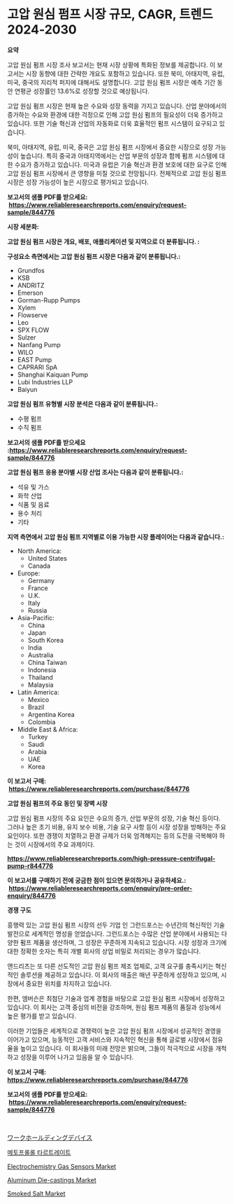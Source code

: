 <p><h1>고압 원심 펌프 시장 규모, CAGR, 트렌드 2024-2030</h1></p><p><strong>요약</strong></p>
<p><p>고압 원심 펌프 시장 조사 보고서는 현재 시장 상황에 특화된 정보를 제공합니다. 이 보고서는 시장 동향에 대한 간략한 개요도 포함하고 있습니다. 또한 북미, 아태지역, 유럽, 미국, 중국의 지리적 퍼지에 대해서도 설명합니다. 고압 원심 펌프 시장은 예측 기간 동안 연평균 성장률인 13.6%로 성장할 것으로 예상됩니다.</p><p>고압 원심 펌프 시장은 현재 높은 수요와 성장 동력을 가지고 있습니다. 산업 분야에서의 증가하는 수요와 환경에 대한 걱정으로 인해 고압 원심 펌프의 필요성이 더욱 증가하고 있습니다. 또한 기술 혁신과 산업의 자동화로 더욱 효율적인 펌프 시스템이 요구되고 있습니다.</p><p>북미, 아태지역, 유럽, 미국, 중국은 고압 원심 펌프 시장에서 중요한 시장으로 성장 가능성이 높습니다. 특히 중국과 아태지역에서는 산업 부문의 성장과 함께 펌프 시스템에 대한 수요가 증가하고 있습니다. 미국과 유럽은 기술 혁신과 환경 보호에 대한 요구로 인해 고압 원심 펌프 시장에서 큰 영향을 미칠 것으로 전망됩니다. 전체적으로 고압 원심 펌프 시장은 성장 가능성이 높은 시장으로 평가되고 있습니다.</p></p>
<p><strong>보고서의 샘플 PDF를 받으세요: &nbsp;<a href="https://www.reliableresearchreports.com/enquiry/request-sample/844776">https://www.reliableresearchreports.com/enquiry/request-sample/844776</a></strong></p>
<p><strong>시장 세분화:</strong></p>
<p><strong> 고압 원심 펌프 시장은 개요, 배포, 애플리케이션 및 지역으로 더 분류됩니다. :</strong></p>
<p><strong>구성요소 측면에서는 고압 원심 펌프 시장은 다음과 같이 분류됩니다.:</strong></p>
<p><ul><li>Grundfos</li><li>KSB</li><li>ANDRITZ</li><li>Emerson</li><li>Gorman-Rupp Pumps</li><li>Xylem</li><li>Flowserve</li><li>Leo</li><li>SPX FLOW</li><li>Sulzer</li><li>Nanfang Pump</li><li>WILO</li><li>EAST Pump</li><li>CAPRARI SpA</li><li>Shanghai Kaiquan Pump</li><li>Lubi Industries LLP</li><li>Baiyun</li></ul></p>
<p><strong> 고압 원심 펌프 유형별 시장 분석은 다음과 같이 분류됩니다.:</strong></p>
<p><ul><li>수평 펌프</li><li>수직 펌프</li></ul></p>
<p><strong>보고서의 샘플 PDF를 받으세요 :<a href="https://www.reliableresearchreports.com/enquiry/request-sample/844776">https://www.reliableresearchreports.com/enquiry/request-sample/844776</a></strong></p>
<p><strong> 고압 원심 펌프 응용 분야별 시장 산업 조사는 다음과 같이 분류됩니다.:</strong></p>
<p><ul><li>석유 및 가스</li><li>화학 산업</li><li>식품 및 음료</li><li>용수 처리</li><li>기타</li></ul></p>
<p><strong>지역 측면에서 고압 원심 펌프 지역별로 이용 가능한 시장 플레이어는 다음과 같습니다.:</strong></p>
<p><ul>
    <li>
        North America:
        <ul>
            <li>United States</li>
            <li>Canada</li>
        </ul>
    </li>
    <li>
        Europe:
        <ul>
            <li>Germany</li>
            <li>France</li>
            <li>U.K.</li>
            <li>Italy</li>
            <li>Russia</li>
        </ul>
    </li>
    <li>
        Asia-Pacific:
        <ul>
            <li>China</li>
            <li>Japan</li>
            <li>South Korea</li>
            <li>India</li>
            <li>Australia</li>
            <li>China Taiwan</li>
            <li>Indonesia</li>
            <li>Thailand</li>
            <li>Malaysia</li>
        </ul>
    </li>
    <li>
        Latin America:
        <ul>
            <li>Mexico</li>
            <li>Brazil</li>
            <li>Argentina Korea</li>
            <li>Colombia</li>
        </ul>
    </li>
    <li>
        Middle East & Africa:
        <ul>
            <li>Turkey</li>
            <li>Saudi</li>
            <li>Arabia</li>
            <li>UAE</li>
            <li>Korea</li>
        </ul>
    </li>
    </ul></p>
<p><strong>이 보고서 구매: &nbsp;<a href="https://www.reliableresearchreports.com/purchase/844776">https://www.reliableresearchreports.com/purchase/844776</a></strong></p>
<p><strong>고압 원심 펌프의 주요 동인 및 장벽 시장</strong></p>
<p><p>고압 원심 펌프 시장의 주요 요인은 수요의 증가, 산업 부문의 성장, 기술 혁신 등이다. 그러나 높은 초기 비용, 유지 보수 비용, 기술 요구 사항 등이 시장 성장을 방해하는 주요 요인이다. 또한 경쟁이 치열하고 환경 규제가 더욱 엄격해지는 등의 도전을 극복해야 하는 것이 시장에서의 주요 과제이다.</p></p>
<p><strong><a href="https://www.reliableresearchreports.com/high-pressure-centrifugal-pump-r844776">https://www.reliableresearchreports.com/high-pressure-centrifugal-pump-r844776</a></strong></p>
<p><strong>이 보고서를 구매하기 전에 궁금한 점이 있으면 문의하거나 공유하세요.: &nbsp;<a href="https://www.reliableresearchreports.com/enquiry/pre-order-enquiry/844776">https://www.reliableresearchreports.com/enquiry/pre-order-enquiry/844776</a></strong></p>
<p><strong>경쟁 구도</strong></p>
<p><p>흥행력 있는 고압 원심 펌프 시장의 선두 기업 인 그런드포스는 수년간의 혁신적인 기술 발전으로 세계적인 명성을 얻었습니다. 그런드포스는 수많은 산업 분야에서 사용되는 다양한 펌프 제품을 생산하며, 그 성장은 꾸준하게 지속되고 있습니다. 시장 성장과 크기에 대한 정확한 숫자는 특히 개별 회사의 상업 비밀로 처리되는 경우가 많습니다. </p><p>앤드리츠는 또 다른 선도적인 고압 원심 펌프 제조 업체로, 고객 요구를 충족시키는 혁신적인 솔루션을 제공하고 있습니다. 이 회사의 매출은 매년 꾸준하게 성장하고 있으며, 시장에서 중요한 위치를 차지하고 있습니다.</p><p>한편, 엠버슨은 최첨단 기술과 업계 경험을 바탕으로 고압 원심 펌프 시장에서 성장하고 있습니다. 이 회사는 고객 중심의 비전을 강조하며, 원심 펌프 제품의 품질과 성능에서 높은 평가를 받고 있습니다. </p><p>이러한 기업들은 세계적으로 경쟁력이 높은 고압 원심 펌프 시장에서 성공적인 경영을 이어가고 있으며, 능동적인 고객 서비스와 지속적인 혁신을 통해 글로벌 시장에서 점유율을 높이고 있습니다. 이 회사들의 미래 전망은 밝으며, 그들이 적극적으로 시장을 개척하고 성장을 이루어 나가고 있음을 알 수 있습니다.</p></p>
<p><strong>이 보고서 구매: &nbsp; <a href="https://www.reliableresearchreports.com/purchase/844776">https://www.reliableresearchreports.com/purchase/844776</a></strong></p>
<p><strong>보고서의 샘플 PDF를 받으세요: &nbsp;<a href="https://www.reliableresearchreports.com/enquiry/request-sample/844776">https://www.reliableresearchreports.com/enquiry/request-sample/844776</a></strong><strong></strong></p>
<p>&nbsp;</p>
<p><p><a href="https://medium.com/@clairhane2018/%E3%83%AF%E3%83%BC%E3%82%AF%E3%83%9B%E3%83%BC%E3%83%AB%E3%83%87%E3%82%A3%E3%83%B3%E3%82%B0%E3%83%87%E3%83%90%E3%82%A4%E3%82%B9%E3%81%AE%E5%B8%82%E5%A0%B4%E8%A6%8F%E6%A8%A1%E3%81%A8%E5%B8%82%E5%A0%B4%E5%8B%95%E5%90%91-%E5%AE%8C%E5%85%A8%E3%81%AA%E7%94%A3%E6%A5%AD%E6%A6%82%E8%A6%B3-2024%E5%B9%B4%E3%81%8B%E3%82%892031%E5%B9%B4%E3%81%BE%E3%81%A7-c9c6f2f8b5ff">ワークホールディングデバイス</a></p><p><a href="https://medium.com/@justynwelch/%EB%A9%94%ED%86%A0%ED%94%84%EB%A1%9C%EB%A1%A4-%ED%83%80%EB%A5%B4%ED%8A%B8%EB%A0%88%EC%9D%B4%ED%8A%B8-%EC%8B%9C%EC%9E%A5-%EB%B6%84%EC%84%9D-%EA%B7%B8%EA%B2%83%EC%9D%98-cagr-%EC%8B%9C%EC%9E%A5-%EC%84%B8%EB%B6%84%ED%99%94-%EB%B0%8F-%EA%B8%80%EB%A1%9C%EB%B2%8C-%EC%82%B0%EC%97%85-%EA%B0%9C%EC%9A%94-6b436ea4cef8">메토프롤롤 타르트레이트</a></p><p><a href="https://www.linkedin.com/pulse/electrochemistry-gas-sensors-market-research-report-unlocks-lkabe?trackingId=NwuOfmmUe3hhXSNp3MOkAA%3D%3D">Electrochemistry Gas Sensors Market</a></p><p><a href="https://www.linkedin.com/pulse/aluminum-die-castings-market-size-growth-outlook-from-2024-6uote?trackingId=2x9td5zhFGuil5TQ%2BedO8g%3D%3D">Aluminum Die-castings Market</a></p><p><a href="https://github.com/ChiragRP21/Market-Research-Report-List-4/blob/main/smoked-salt-market.md">Smoked Salt Market</a></p></p>